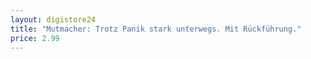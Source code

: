 ```yaml
---
layout: digistore24
title: "Mutmacher: Trotz Panik stark unterwegs. Mit Rückführung."
price: 2.99
---
```

